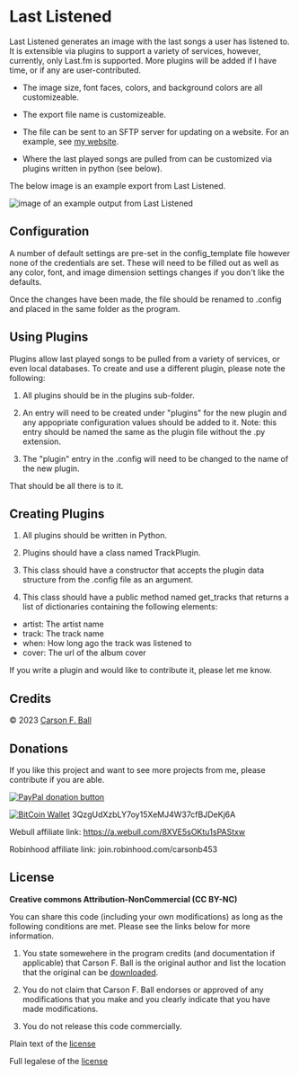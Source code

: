 Last Listened
===============

Last Listened generates an image with the last songs a user has listened to.  It is extensible via
plugins to support a variety of services, however, currently, only Last.fm is supported.  More
plugins will be added if I have time, or if any are user-contributed.

* The image size, font faces, colors, and background colors are all customizeable.

* The export file name is customizeable.

* The file can be sent to an SFTP server for updating on a website.  For an example, see
[my website](https://carson.ballweb.org/interests).

* Where the last played songs are pulled from can be customized via plugins written in python (see
below).

The below image is an example export from Last Listened.

![image of an example output from Last Listened](https://carson.ballweb.org/images/last_listened.png)

Configuration
-------------
A number of default settings are pre-set in the config_template file however none of the credentials
are set.  These will need to be filled out as well as any color, font, and image dimension settings
changes if you don't like the defaults.

Once the changes have been made, the file should be renamed to .config and placed in the same folder
as the program.

Using Plugins
--------------
Plugins allow last played songs to be pulled from a variety of services, or even local databases.
To create and use a different plugin, please note the following:

1. All plugins should be in the plugins sub-folder.

2. An entry will need to be created under "plugins" for the new plugin and any appopriate
configuration values should be added to it.  Note: this entry should be named the same as the plugin
file without the .py extension.

3. The "plugin" entry in the .config will need to be changed to the name of the new plugin.

That should be all there is to it.

Creating Plugins
----------------
1. All plugins should be written in Python.

2. Plugins should have a class named TrackPlugin.

3. This class should have a constructor that accepts the plugin data structure from the .config
file as an argument.

4. This class should have a public method named get_tracks that returns a list of dictionaries
containing the following elements:

* artist: The artist name
* track: The track name
* when: How long ago the track was listened to
* cover: The url of the album cover

If you write a plugin and would like to contribute it, please let me know.

Credits
-------
© 2023 [Carson F. Ball](<mailto://carson@ballweb.org>)

Donations
---------
If you like this project and want to see more projects from me, please contribute if you are able.

[![PayPal donation button](https://img.shields.io/badge/PayPal-00457C?style=for-the-badge&logo=paypal&logoColor=white)](https://www.paypal.com/cgi-bin/webscr?cmd=_s-xclick&hosted_button_id=CT5XNBHGD5TEN)

[![BitCoin Wallet](https://img.shields.io/badge/Bitcoin-000000?style=for-the-badge&logo=bitcoin&logoColor=white)](https://img.shields.io/badge/Bitcoin-000000?style=for-the-badge&logo=bitcoin&logoColor=white) 3QzgUdXzbLY7oy15XeMJ4W37cfBJDeKj6A

Webull affiliate link: https://a.webull.com/8XVE5sOKtu1sPAStxw

Robinhood affiliate link: join.robinhood.com/carsonb453

License
-------
**Creative commons Attribution-NonCommercial (CC BY-NC)**

You can share this code (including your own modifications) as long as the following conditions are
met.  Please see the links below for more information.

1. You state somewehere in the program credits (and documentation if applicable) that Carson F. Ball
is the original author and list the location that the original can be [downloaded](https://github.com/carsonfb/last_listened).

2. You do not claim that Carson F. Ball endorses or approved of any modifications that you make and
you clearly indicate that you have made modifications.

3. You do not release this code commercially.

Plain text of the [license](https://creativecommons.org/licenses/by-nc/4.0/)

Full legalese of the [license](https://creativecommons.org/licenses/by-nc/4.0/legalcode)

